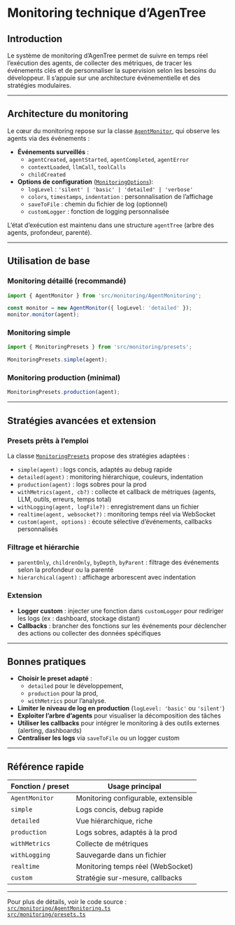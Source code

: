 # Monitoring technique d’AgenTree

## Introduction

Le système de monitoring d’AgenTree permet de suivre en temps réel l’exécution des agents, de collecter des métriques, de tracer les événements clés et de personnaliser la supervision selon les besoins du développeur. Il s’appuie sur une architecture événementielle et des stratégies modulaires.

---

## Architecture du monitoring

Le cœur du monitoring repose sur la classe [`AgentMonitor`](../../src/monitoring/AgentMonitoring.ts), qui observe les agents via des événements :

- **Événements surveillés** :  
  - `agentCreated`, `agentStarted`, `agentCompleted`, `agentError`
  - `contextLoaded`, `llmCall`, `toolCalls`
  - `childCreated`
- **Options de configuration** ([`MonitoringOptions`](../../src/monitoring/AgentMonitoring.ts)):
  - `logLevel` : `'silent' | 'basic' | 'detailed' | 'verbose'`
  - `colors`, `timestamps`, `indentation` : personnalisation de l’affichage
  - `saveToFile` : chemin du fichier de log (optionnel)
  - `customLogger` : fonction de logging personnalisée

L’état d’exécution est maintenu dans une structure `agentTree` (arbre des agents, profondeur, parenté).

---

## Utilisation de base

### Monitoring détaillé (recommandé)

```ts
import { AgentMonitor } from 'src/monitoring/AgentMonitoring';

const monitor = new AgentMonitor({ logLevel: 'detailed' });
monitor.monitor(agent);
```

### Monitoring simple

```ts
import { MonitoringPresets } from 'src/monitoring/presets';

MonitoringPresets.simple(agent);
```

### Monitoring production (minimal)

```ts
MonitoringPresets.production(agent);
```

---

## Stratégies avancées et extension

### Presets prêts à l’emploi

La classe [`MonitoringPresets`](../../src/monitoring/presets.ts) propose des stratégies adaptées :

- `simple(agent)` : logs concis, adaptés au debug rapide
- `detailed(agent)` : monitoring hiérarchique, couleurs, indentation
- `production(agent)` : logs sobres pour la prod
- `withMetrics(agent, cb?)` : collecte et callback de métriques (agents, LLM, outils, erreurs, temps total)
- `withLogging(agent, logFile?)` : enregistrement dans un fichier
- `realtime(agent, websocket?)` : monitoring temps réel via WebSocket
- `custom(agent, options)` : écoute sélective d’événements, callbacks personnalisés

### Filtrage et hiérarchie

- `parentOnly`, `childrenOnly`, `byDepth`, `byParent` : filtrage des événements selon la profondeur ou la parenté
- `hierarchical(agent)` : affichage arborescent avec indentation

### Extension

- **Logger custom** : injecter une fonction dans `customLogger` pour rediriger les logs (ex : dashboard, stockage distant)
- **Callbacks** : brancher des fonctions sur les événements pour déclencher des actions ou collecter des données spécifiques

---

## Bonnes pratiques

- **Choisir le preset adapté** :  
  - `detailed` pour le développement,  
  - `production` pour la prod,  
  - `withMetrics` pour l’analyse.
- **Limiter le niveau de log en production** (`logLevel: 'basic'` ou `'silent'`)
- **Exploiter l’arbre d’agents** pour visualiser la décomposition des tâches
- **Utiliser les callbacks** pour intégrer le monitoring à des outils externes (alerting, dashboards)
- **Centraliser les logs** via `saveToFile` ou un logger custom

---

## Référence rapide

| Fonction / preset         | Usage principal                        |
|--------------------------|----------------------------------------|
| `AgentMonitor`           | Monitoring configurable, extensible    |
| `simple`                 | Logs concis, debug rapide              |
| `detailed`               | Vue hiérarchique, riche                |
| `production`             | Logs sobres, adaptés à la prod         |
| `withMetrics`            | Collecte de métriques                  |
| `withLogging`            | Sauvegarde dans un fichier             |
| `realtime`               | Monitoring temps réel (WebSocket)      |
| `custom`                 | Stratégie sur-mesure, callbacks        |

---

Pour plus de détails, voir le code source :  
[`src/monitoring/AgentMonitoring.ts`](../../src/monitoring/AgentMonitoring.ts)  
[`src/monitoring/presets.ts`](../../src/monitoring/presets.ts)
